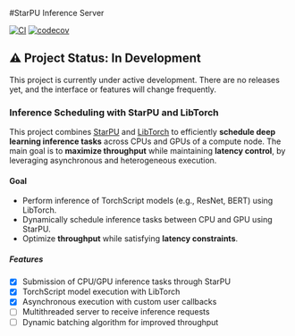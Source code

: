 #StarPU Inference Server

[![CI][ci-badge]][ci-url]
[![codecov][codecov-badge]][codecov-url]
<!--[![SonarQube Cloud][sonar-badge]][sonar-url]-->

## ⚠️ Project Status: In Development

This project is currently under active development. There are no releases yet,
and the interface or features will change frequently.

### Inference Scheduling with StarPU and LibTorch

This project combines [StarPU](https://starpu.gitlabpages.inria.fr/) and
[LibTorch](https://pytorch.org/cppdocs/) to efficiently **schedule deep learning
inference tasks** across CPUs and GPUs of a compute node. The main goal is to
**maximize throughput** while maintaining **latency control**, by leveraging
asynchronous and heterogeneous execution.

#### Goal

- Perform inference of TorchScript models (e.g., ResNet, BERT) using LibTorch.
- Dynamically schedule inference tasks between CPU and GPU using StarPU.
- Optimize **throughput** while satisfying **latency constraints**.

##### Features

- [x] Submission of CPU/GPU inference tasks through StarPU
- [x] TorchScript model execution with LibTorch
- [x] Asynchronous execution with custom user callbacks
- [ ] Multithreaded server to receive inference requests
- [ ] Dynamic batching algorithm for improved throughput

<!--## Documentation

The project currently provides three entry points for documentation:

- [Installation Guide](docs/installation.md) – toolchain and dependency setup.
- [Configuration Reference](docs/configuration.md) – YAML schema and
  runtime options.
- [Usage Guide](docs/usage.md) – running the server and using the CLI.

## Quick Start

1. Follow the [Installation Guide](docs/installation.md) to install
   StarPU, LibTorch, gRPC, and the remaining dependencies.
2. Create a configuration file describing your TorchScript model inputs
   and outputs. See the [Configuration Reference](docs/configuration.md)
   for all available options.
3. Build and run the server:

   ```bash
   cmake -S . -B build -DCMAKE_PREFIX_PATH=/path/to/libtorch
   cmake --build build
   ./build/starpu_server --config path/to/config.yaml
   ```

4. Point your gRPC client to the configured address (defaults to
   `0.0.0.0:50051`) and monitor Prometheus metrics on port 9090.-->

[ci-badge]:
  https://github.com/daxmawal/StarPU-Inference-Server/actions/workflows/ci.yml/badge.svg?branch=main
[ci-url]:
  https://github.com/daxmawal/StarPU-Inference-Server/actions/workflows/ci.yml?query=branch%3Amain
[codecov-badge]:
  https://codecov.io/github/daxmawal/StarPU-Inference-Server/graph/badge.svg?token=WV7HQ2N4T6
[codecov-url]:
  https://codecov.io/github/daxmawal/StarPU-Inference-Server
<!--[sonar-badge]:
  https://sonarcloud.io/images/project_badges/sonarcloud-dark.svg
[sonar-url]:
  https://sonarcloud.io/summary/new_code?id=daxmawal_StarPU-Inference-Server-->
